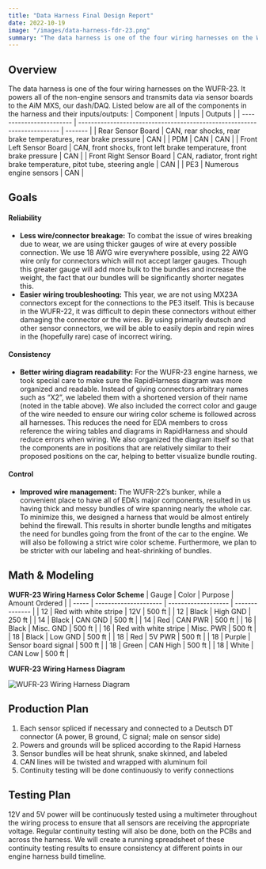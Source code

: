 ```yaml
---
title: "Data Harness Final Design Report"
date: 2022-10-19
image: "/images/data-harness-fdr-23.png"
summary: "The data harness is one of the four wiring harnesses on the WUFR-23. It powers all of the non-engine sensors and transmits data via sensor boards to the AiM MXS, our dash/DAQ."
---
```


## Overview

The data harness is one of the four wiring harnesses on the WUFR-23. It powers all of the non-engine sensors and transmits data via sensor boards to the AiM MXS, our dash/DAQ. Listed below are all of the components in the harness and their inputs/outputs:
| Component                | Inputs                                                                   | Outputs |
| ------------------------ | ------------------------------------------------------------------------ | ------- |
| Rear Sensor Board        | CAN, rear shocks, rear brake temperatures, rear brake pressure           | CAN     |
| PDM                      | CAN                                                                      | CAN     |
| Front Left Sensor Board  | CAN, front shocks, front left brake temperature, front brake pressure    | CAN     |
| Front Right Sensor Board | CAN, radiator, front right brake temperature, pitot tube, steering angle | CAN     |
| PE3                      | Numerous engine sensors                                                  | CAN     |

## Goals
#### Reliability
- **Less wire/connector breakage:** To combat the issue of wires breaking due to wear, we are using thicker gauges of wire at every possible connection. We use 18 AWG wire everywhere possible, using 22 AWG wire only for connectors which will not accept larger gauges. Though this greater gauge will add more bulk to the bundles and increase the weight, the fact that our bundles will be significantly shorter negates this.
- **Easier wiring troubleshooting:** This year, we are not using MX23A connectors except for the connections to the PE3 itself. This is because in the WUFR-22, it was difficult to depin these connectors without either damaging the connector or the wires. By using primarily deutsch and other sensor connectors, we will be able to easily depin and repin wires in the (hopefully rare) case of incorrect wiring.
#### Consistency
- **Better wiring diagram readability:** For the WUFR-23 engine harness, we took special care to make sure the RapidHarness diagram was more organized and readable. Instead of giving connectors arbitrary names such as “X2”, we labeled them with a shortened version of their name (noted in the table above). We also included the correct color and gauge of the wire needed to ensure our wiring color scheme is followed across all harnesses. This reduces the need for EDA members to cross reference the wiring tables and diagrams in RapidHarness and should reduce errors when wiring. We also organized the diagram itself so that the components are in positions that are relatively similar to their proposed positions on the car, helping to better visualize bundle routing.
#### Control
- **Improved wire management:** The WUFR-22’s bunker, while a convenient place to have all of EDA’s major components, resulted in us having thick and messy bundles of wire spanning nearly the whole car. To minimize this, we designed a harness that would be almost entirely behind the firewall. This results in shorter bundle lengths and mitigates the need for bundles going from the front of the car to the engine. We will also be following a strict wire color scheme. Furthermore, we plan to be stricter with our labeling and heat-shrinking of bundles.

## Math & Modeling

**WUFR-23 Wiring Harness Color Scheme**
| Gauge | Color                 | Purpose             | Amount Ordered |
| ----- | --------------------- | ------------------- | -------------- |
| 12    | Red with white stripe | 12V                 | 500 ft         |
| 12    | Black                 | High GND            | 250 ft         |
| 14    | Black                 | CAN GND             | 500 ft         |
| 14    | Red                   | CAN PWR             | 500 ft         |
| 16    | Black                 | Misc. GND           | 500 ft         |
| 16    | Red with white stripe | Misc. PWR           | 500 ft         |
| 18    | Black                 | Low GND             | 500 ft         |
| 18    | Red                   | 5V PWR              | 500 ft         |
| 18    | Purple                | Sensor board signal | 500 ft         |
| 18    | Green                 | CAN High            | 500 ft         |
| 18    | White                 | CAN Low             | 500 ft         |

**WUFR-23 Wiring Harness Diagram**

![WUFR-23 Wiring Harness Diagram](/images/data-harness-fdr-23.png)

## Production Plan
1. Each sensor spliced if necessary and connected to a Deutsch DT connector (A power, B ground, C signal; male on sensor side)
2. Powers and grounds will be spliced according to the Rapid Harness
3. Sensor bundles will be heat shrunk, snake skinned, and labeled
4. CAN lines will be twisted and wrapped with aluminum foil
5. Continuity testing will be done continuously to verify connections
## Testing Plan
12V and 5V power will be continuously tested using a multimeter throughout the wiring process to ensure that all sensors are receiving the appropriate voltage. Regular continuity testing will also be done, both on the PCBs and across the harness. We will create a running spreadsheet of these continuity testing results to ensure consistency at different points in our engine harness build timeline. 